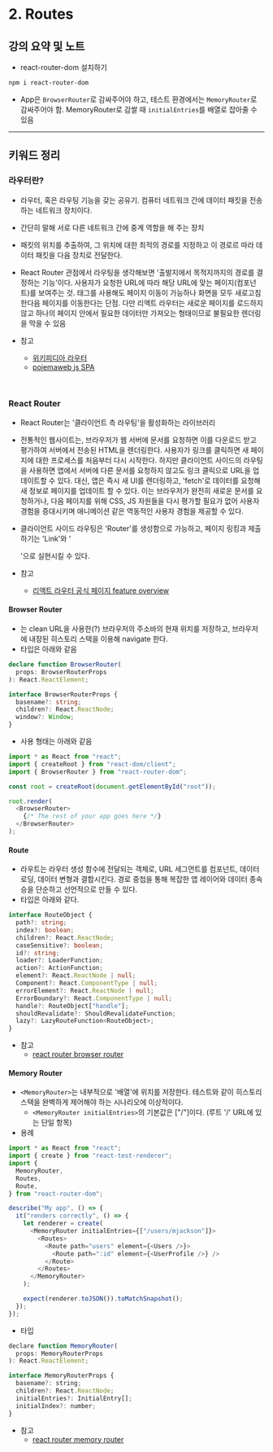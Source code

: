 # 2. Routes

## 강의 요약 및 노트

- react-router-dom 설치하기

```bash
npm i react-router-dom
```

- App은 `BrowserRouter`로 감싸주어야 하고, 테스트 환경에서는 `MemoryRouter`로 감싸주어야 함. MemoryRouter로 감쌀 때 `initialEntries`를 배열로 잡아줄 수 있음

---

## 키워드 정리

### 라우터란?

- 라우터, 혹은 라우팅 기능을 갖는 공유기. 컴퓨터 네트워크 간에 데이터 패킷을 전송하는 네트워크 장치이다.
- 간단히 말해 서로 다른 네트워크 간에 중계 역할을 해 주는 장치
- 패킷의 위치를 추출하여, 그 위치에 대한 최적의 경로를 지정하고 이 경로르 따라 데이터 패킷을 다음 장치로 전달한다.

- React Router 관점에서 라우팅을 생각해보면 '출발지에서 목적지까지의 경로를 결정하는 기능'이다. 사용자가 요청한 URL에 따라 해당 URL에 맞는 페이지(컴포넌트)를 보여주는 것. <a> 태그를 사용해도 페이지 이동이 가능하나 화면을 모두 새로고침 한다음 페이지를 이동한다는 단점. 다만 리액트 라우터는 새로운 페이지를 로드하지 않고 하나의 페이지 안에서 필요한 데이터만 가져오는 형태이므로 불필요한 렌더링을 막을 수 있음

- 참고
    - [위키피디아 라우터](https://ko.wikipedia.org/wiki/%EB%9D%BC%EC%9A%B0%ED%84%B0)
    - [poiemaweb js SPA](https://poiemaweb.com/js-spa)

</br>

### React Router

- React Router는 '클라이언트 측 라우팅'을 활성화하는 라이브러리
- 전통적인 웹사이트는, 브라우저가 웹 서버에 문서를 요청하면 이를 다운로드 받고 평가하여 서버에서 전송된 HTML을 렌더링한다. 사용자가 링크를 클릭하면 새 페이지에 대한 프로세스를 처음부터 다시 시작한다. 하지만 클라이언트 사이드의 라우팅을 사용하면 앱에서 서버에 다른 문서를 요청하지 않고도 링크 클릭으로 URL을 업데이트할 수 있다. 대신, 앱은 즉시 새 UI를 렌더링하고, 'fetch'로 데이터를 요청해 새 정보로 페이지를 업데이트 할 수 있다. 이는 브라우저가 완전히 새로운 문서를 요청하거나, 다음 페이지를 위해 CSS, JS 자원들을 다시 평가할 필요가 없어 사용자 경험을 증대시키며 애니메이션 같은 역동적인 사용자 경험을 제공할 수 있다.
- 클라이언트 사이드 라우팅은 'Router'를 생성함으로 가능하고, 페이지 링킹과 제출하기는 'Link'와 '<Form>'으로 실현시킬 수 있다.

- 참고
    - [리액트 라우터 공식 페이지 feature overview](https://reactrouter.com/en/main/start/overview)

#### Browser Router

- <BrowserRouter>는 clean URL을 사용한(?) 브라우저의 주소바의 현재 위치를 저장하고, 브라우저에 내장된 히스토리 스택을 이용해 navigate 한다.
- 타입은 아래와 같음

```typescript
declare function BrowserRouter(
  props: BrowserRouterProps
): React.ReactElement;

interface BrowserRouterProps {
  basename?: string;
  children?: React.ReactNode;
  window?: Window;
}
```

- 사용 형태는 아래와 같음

```javascript
import * as React from "react";
import { createRoot } from "react-dom/client";
import { BrowserRouter } from "react-router-dom";

const root = createRoot(document.getElementById("root"));

root.render(
  <BrowserRouter>
    {/* The rest of your app goes here */}
  </BrowserRouter>
);
```

#### Route

- 라우트는 라우터 생성 함수에 전달되는 객체로, URL 세그먼트를 컴포넌트, 데이터 로딩, 데이터 변형과 결합시킨다. 
경로 중첩을 통해 복잡한 앱 레이어와 데이터 종속승을 단순하고 선언적으로 만들 수 있다.
- 타입은 아래와 같다.

```typescript
interface RouteObject {
  path?: string;
  index?: boolean;
  children?: React.ReactNode;
  caseSensitive?: boolean;
  id?: string;
  loader?: LoaderFunction;
  action?: ActionFunction;
  element?: React.ReactNode | null;
  Component?: React.ComponentType | null;
  errorElement?: React.ReactNode | null;
  ErrorBoundary?: React.ComponentType | null;
  handle?: RouteObject["handle"];
  shouldRevalidate?: ShouldRevalidateFunction;
  lazy?: LazyRouteFunction<RouteObject>;
}
```

- 참고
    - [react router browser router](https://reactrouter.com/en/main/router-components/browser-router)

#### Memory Router

- `<MemoryRouter>`는 내부적으로 '배열'에 위치를 저장한다. 테스트와 같이 히스토리 스택을 완벽하게 제어해야 하는 시나리오에 이상적이다.
    - `<MemoryRouter initialEntries>`의 기본값은 ["/"]이다. (루트 '/' URL에 있는 단일 항목)
- 용례

```javascript
import * as React from "react";
import { create } from "react-test-renderer";
import {
  MemoryRouter,
  Routes,
  Route,
} from "react-router-dom";

describe("My app", () => {
  it("renders correctly", () => {
    let renderer = create(
      <MemoryRouter initialEntries={["/users/mjackson"]}>
        <Routes>
          <Route path="users" element={<Users />}>
            <Route path=":id" element={<UserProfile />} />
          </Route>
        </Routes>
      </MemoryRouter>
    );

    expect(renderer.toJSON()).toMatchSnapshot();
  });
});
```

- 타입

```javascript
declare function MemoryRouter(
  props: MemoryRouterProps
): React.ReactElement;

interface MemoryRouterProps {
  basename?: string;
  children?: React.ReactNode;
  initialEntries?: InitialEntry[];
  initialIndex?: number;
}
```

- 참고
    - [react router memory router](https://reactrouter.com/en/main/router-components/memory-router)
